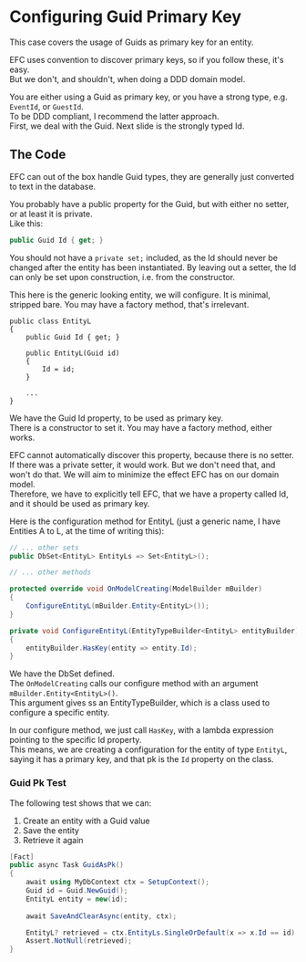 # Configuring Guid Primary Key

This case covers the usage of Guids as primary key for an entity.

EFC uses convention to discover primary keys, so if you follow these, it's easy.\
But we don't, and shouldn't, when doing a DDD domain model.

You are either using a Guid as primary key, or you have a strong type, e.g. `EventId`, or `GuestId`.\
To be DDD compliant, I recommend the latter approach.\
First, we deal with the Guid. Next slide is the strongly typed Id.


## The Code
EFC can out of the box handle Guid types, they are generally just converted to text in the database.

You probably have a public property for the Guid, but with either no setter, or at least it is private.\
Like this:

```csharp
public Guid Id { get; }
```

You should not have a `private set;` included, as the Id should never be changed after the entity has been instantiated.
By leaving out a setter, the Id can only be set upon construction, i.e. from the constructor.

This here is the generic looking entity, we will configure. It is minimal, stripped bare. You may have a factory method, that's irrelevant.

```chsparp
public class EntityL
{
    public Guid Id { get; }

    public EntityL(Guid id)
    {
        Id = id;
    }
    
    ...
}
```
We have the Guid Id property, to be used as primary key.\
There is a constructor to set it. You may have a factory method, either works.

EFC cannot automatically discover this property, because there is no setter. If there was a private setter, it would work. 
But we don't need that, and won't do that. We will aim to minimize the effect EFC has on our domain model.\
Therefore, we have to explicitly tell EFC, that we have a property called Id, and it should be used as primary key.

Here is the configuration method for EntityL (just a generic name, I have Entities A to L, at the time of writing this):

```csharp
// ... other sets
public DbSet<EntityL> EntityLs => Set<EntityL>();

// ... other methods

protected override void OnModelCreating(ModelBuilder mBuilder)
{
    ConfigureEntityL(mBuilder.Entity<EntityL>());
}

private void ConfigureEntityL(EntityTypeBuilder<EntityL> entityBuilder)
{
    entityBuilder.HasKey(entity => entity.Id);
}
```

We have the DbSet defined.\
The `OnModelCreating` calls our configure method with an argument `mBuilder.Entity<EntityL>()`.\
This argument gives ss an EntityTypeBuilder, which is a class used to configure a specific entity.

In our configure method, we just call `HasKey`, with a lambda expression pointing to the specific Id property.\
This means, we are creating a configuration for the entity of type `EntityL`, saying it has a primary key, 
and that pk is the `Id` property on the class.

### Guid Pk Test
The following test shows that we can:
1) Create an entity with a Guid value
2) Save the entity
3) Retrieve it again

```csharp
[Fact]
public async Task GuidAsPk()
{
    await using MyDbContext ctx = SetupContext();
    Guid id = Guid.NewGuid();
    EntityL entity = new(id);
    
    await SaveAndClearAsync(entity, ctx);

    EntityL? retrieved = ctx.EntityLs.SingleOrDefault(x => x.Id == id);
    Assert.NotNull(retrieved);
}
```